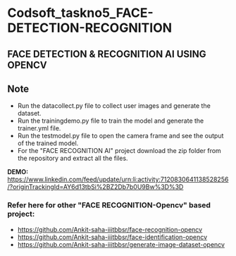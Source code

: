 # Codsoft_taskno5_FACE-DETECTION-RECOGNITION
## FACE DETECTION & RECOGNITION AI USING OPENCV

## Note
-  Run the datacollect.py file to collect user images and generate the dataset.
-  Run the trainingdemo.py file to train the model and generate the trainer.yml file.
-  Run the testmodel.py file to open the camera frame and see the output of the trained model.
-  For the "FACE RECOGNITION AI" project download the zip folder from the repository and extract all the files.

**DEMO:** https://www.linkedin.com/feed/update/urn:li:activity:7120830641138528256/?originTrackingId=AY6d13tbSi%2BZ2Db7b0U9Bw%3D%3D

### Refer here for other "FACE RECOGNITION-Opencv" based project:
- https://github.com/Ankit-saha-iiitbbsr/face-recognition-opencv
- https://github.com/Ankit-saha-iiitbbsr/face-identification-opencv
- https://github.com/Ankit-saha-iiitbbsr/generate-image-dataset-opencv

